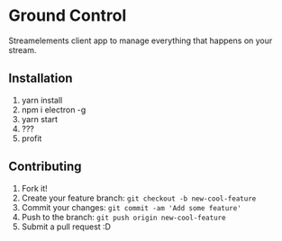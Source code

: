 # Ground Control
Streamelements client app to manage everything that happens on your stream. 

## Installation

1. yarn install
2. npm i electron -g
3. yarn start
4. ???
5. profit

## Contributing

1. Fork it!
2. Create your feature branch: `git checkout -b new-cool-feature`
3. Commit your changes: `git commit -am 'Add some feature'`
4. Push to the branch: `git push origin new-cool-feature`
5. Submit a pull request :D
